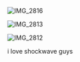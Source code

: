 
![IMG_2816](https://github.com/user-attachments/assets/e577566c-1295-49ca-9178-8893b193bfb4)

![IMG_2813](https://github.com/user-attachments/assets/92bcee7a-8343-4bb7-9e2f-df8ab1fa1555)

![IMG_2812](https://github.com/user-attachments/assets/8a47a50c-e70e-431d-a557-2f04d5a3f26b)


i love shockwave guys
